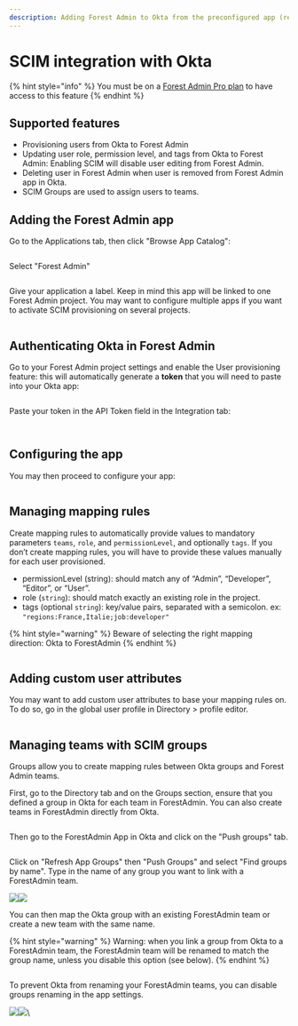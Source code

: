 ```yaml
---
description: Adding Forest Admin to Okta from the preconfigured app (recommended)
---
```


# SCIM integration with Okta

{% hint style="info" %}
You must be on a [Forest Admin Pro plan](https://www.forestadmin.com/pricing/) to have access to this feature
{% endhint %}

## Supported features

* Provisioning users from Okta to Forest Admin
* Updating user role, permission level, and tags from Okta to Forest Admin: Enabling SCIM will disable user editing from Forest Admin.
* Deleting user in Forest Admin when user is removed from Forest Admin app in Okta.&#x20;
* SCIM Groups are used to assign users to teams.

## Adding the Forest Admin app

Go to the Applications tab, then click "Browse App Catalog":

<figure><img src="../../../.gitbook/assets/image (466).png" alt=""><figcaption></figcaption></figure>

Select "Forest Admin"

<figure><img src="../../../.gitbook/assets/image (452).png" alt=""><figcaption></figcaption></figure>

Give your application a label. Keep in mind this app will be linked to one Forest Admin project. You may want to configure multiple apps if you want to activate SCIM provisioning on several projects.

<figure><img src="../../../.gitbook/assets/image (489).png" alt=""><figcaption></figcaption></figure>

## Authenticating Okta in Forest Admin

Go to your Forest Admin project settings and enable the User provisioning feature: this will automatically generate a **token** that you will need to paste into your Okta app:​

<figure><img src="../../../.gitbook/assets/image (510).png" alt=""><figcaption></figcaption></figure>

Paste your token in the API Token field in the Integration tab:​​​​

<figure><img src="../../../.gitbook/assets/image (447).png" alt=""><figcaption></figcaption></figure>

<figure><img src="../../../.gitbook/assets/image (496).png" alt=""><figcaption></figcaption></figure>

## Configuring the app

You may then proceed to configure your app:

<figure><img src="../../../.gitbook/assets/image (481).png" alt=""><figcaption></figcaption></figure>

## Managing mapping rules

Create mapping rules to automatically provide values to mandatory parameters `teams`, `role`, and `permissionLevel`, and optionally `tags`. If you don’t create mapping rules, you will have to provide these values manually for each user provisioned.

* permissionLevel (string): should match any of “Admin”, “Developer”, “Editor”, or “User”.
* role (`string`): should match exactly an existing role in the project.
* tags (optional `string`): key/value pairs, separated with a semicolon. ex: `"regions:France,Italie;job:developer"`

{% hint style="warning" %}
Beware of selecting the right mapping direction: Okta to ForestAdmin
{% endhint %}

<figure><img src="../../../.gitbook/assets/image (3).png" alt=""><figcaption></figcaption></figure>

## Adding custom user attributes

You may want to add custom user attributes to base your mapping rules on. To do so, go in the global user profile in Directory > profile editor.

<figure><img src="../../../.gitbook/assets/image (509).png" alt=""><figcaption></figcaption></figure>

## Managing teams with SCIM groups

Groups allow you to create mapping rules between Okta groups and Forest Admin teams.

First, go to the Directory tab and on the Groups section, ensure that you defined a group in Okta for each team in ForestAdmin. You can also create teams in ForestAdmin directly from Okta.

<figure><img src="../../../.gitbook/assets/image (584).png" alt=""><figcaption></figcaption></figure>

Then go to the ForestAdmin App in Okta and click on the "Push groups" tab.

<figure><img src="../../../.gitbook/assets/image (596).png" alt=""><figcaption></figcaption></figure>

Click on "Refresh App Groups" then "Push Groups" and select "Find groups by name". Type in the name of any group you want to link with a ForestAdmin team.

![](<../../../.gitbook/assets/image (582).png>)![](<../../../.gitbook/assets/image (583).png>)

You can then map the Okta group with an existing ForestAdmin team or create a new team with the same name.

{% hint style="warning" %}
Warning: when you link a group from Okta to a ForestAdmin team, the ForestAdmin team will be renamed to match the group name, unless you disable this option (see below).
{% endhint %}

<figure><img src="../../../.gitbook/assets/image (589).png" alt=""><figcaption></figcaption></figure>

To prevent Okta from renaming your ForestAdmin teams, you can disable groups renaming in the app settings.

![](<../../../.gitbook/assets/image (4).png>)![](../../../.gitbook/assets/image.png)\
